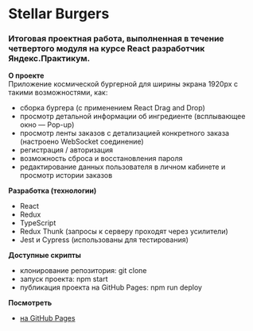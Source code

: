 # Stellar Burgers

### Итоговая проектная работа, выполненная в течение четвертого модуля на курсе React разработчик Яндекс.Практикум.

**О проекте**  
Приложение космической бургерной для ширины экрана 1920px с такими возможностями, как:
* сборка бургера (с применением React Drag and Drop)
* просмотр детальной информации об ингредиенте (всплывающее окно — Pop-up)
* просмотр ленты заказов с детализацией конкретного заказа (настроено WebSocket соединение)
* регистрация / авторизация
* возможность сброса и восстановления пароля
* редактирование данных пользователя в личном кабинете и просмотр истории заказов

**Разработка (технологии)**
* React
* Redux
* TypeScript
* Redux Thunk (запросы к серверу проходят через усилители)
* Jest и Cypress (использованы для тестирования)

**Доступные скрипты**
* клонирование репозитория: git clone
* запуск проекта: npm start
* публикация проекта на GitHub Pages: npm run deploy

**Посмотреть**
* [на GitHub Pages](https://pavelatr111.github.io/react-burger/)
